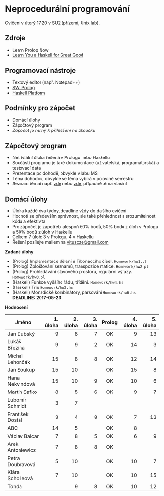 Neprocedurální programování
===========================

Cvičení v úterý 17:20 v SU2 (přízemí, Unix lab).

Zdroje
------

- [Learn Prolog Now](http://www.learnprolognow.org/)
- [Learn You a Haskell for Great Good](http://learnyouahaskell.com/)

Programovací nástroje
---------------------

- Textový editor (např. Notepad++)
- [SWI Prolog](http://www.swi-prolog.org/)
- [Haskell Platform](https://www.haskell.org/platform/)

Podmínky pro zápočet
--------------------

- Domácí úlohy
- Zápočtový program
- *Zápočet je nutný k přihlášení na zkoušku*

Zápočtový program
-----------------

- Netriviální úloha řešená v Prologu nebo Haskellu
- Součástí programu je také dokumentace (uživatelská, programátorská) a testovací data
- Prezentace po dohodě, obvykle v labu MS
- Téma dohodou, obvykle se téma vybírá v polovině semestru
- Seznam témat např. [zde](http://kti.mff.cuni.cz/~hric/vyuka/pl_prikl_win.pdf) nebo [zde](http://ksvi.mff.cuni.cz/~dvorak/vyuka/14/NPRG005x01/programy.html), případně téma vlastní

Domácí úlohy
------------

- Úloha každé dva týdny, deadline vždy do dalšího cvičení
- Hodnotí se především správnost, ale také přehlednost a srozumitelnost kódu a efektivita
- Pro zápočet je zapotřebí alespoň 60% bodů, 50% bodů z úloh v Prologu a 50% bodů z úloh v Haskellu
- Celkem 7 úloh: 3 v Prologu, 4 v Haskellu
- Řešení posílejte mailem na vituscze@gmail.com

**Zadané úlohy**

- (Prolog) Implementace dělení a Fibonacciho čísel. `Homework/hw1.pl`
- (Prolog) Zplošťování seznamů, transpozice matice. `Homework/hw2.pl`
- (Prolog) Prohledávání stavového prostoru, regulární výrazy. `Homework/hw3.pl`
- (Haskell) Funkce vyššího řádu, třídění. `Homework/hw4.hs`
- (Haskell) Trie `Homework/hw5.hs`
- (Haskell) Monadické kombinátory, parsování `Homework/hw6.hs` **DEADLINE: 2017-05-23**

**Hodnocení**

| Jméno             | 1. úloha | 2. úloha | 3. úloha | Prolog | 4. úloha | 5. úloha |
| ----------------- | --------:| --------:| --------:|:------:| --------:| --------:|
| Jan Dubský        |        9 |        8 |        7 |     OK |        9 |       13 |
| Lukáš Březina     |        9 |        9 |        2 |     OK |       14 |        3 |
| Michal Lehončák   |       15 |        8 |        8 |     OK |       12 |       14 |
| Jan Soukup        |       15 |       10 |          |     OK |       15 |        8 |
| Hana Nekvindová   |       15 |       10 |        9 |     OK |       10 |        6 |
| Martin Safko      |        8 |        5 |        6 |     OK |        9 |        7 |
| Lubomír Schmidt   |        3 |        7 |          |        |          |          |
| František Dostál  |        3 |        4 |        8 |     OK |        7 |       12 |
| ABC               |       14 |        5 |          |     OK |        8 |          |
| Václav Balcar     |        7 |        8 |        5 |     OK |        6 |        9 |
| Arek Antoniewicz  |        7 |        8 |        8 |     OK |          |          |
| Petra Doubravová  |        5 |       10 |          |     OK |       10 |        7 |
| Klára Scholleová  |        7 |       10 |          |     OK |       10 |       15 |
| Tonda             |          |        9 |        8 |     OK |       10 |       12 |
